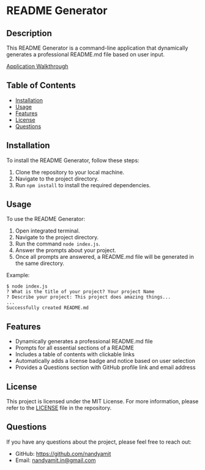# README Generator

## Description

This README Generator is a command-line application that dynamically generates a professional README.md file based on user input. 

[Application Walkthrough](https://github.com/nandyamit/week-7-challenge/blob/main/Application%20Walkthrough.mp4)

## Table of Contents

- [Installation](#installation)
- [Usage](#usage)
- [Features](#features)
- [License](#license)
- [Questions](#questions)

## Installation

To install the README Generator, follow these steps:

1. Clone the repository to your local machine.
2. Navigate to the project directory.
3. Run `npm install` to install the required dependencies.

## Usage

To use the README Generator:

1. Open integrated terminal.
2. Navigate to the project directory.
3. Run the command `node index.js`.
4. Answer the prompts about your project.
5. Once all prompts are answered, a README.md file will be generated in the same directory.

Example:
```
$ node index.js
? What is the title of your project? Your project Name
? Describe your project: This project does amazing things...
...
Successfully created README.md
```

## Features

- Dynamically generates a professional README.md file
- Prompts for all essential sections of a README
- Includes a table of contents with clickable links
- Automatically adds a license badge and notice based on user selection
- Provides a Questions section with GitHub profile link and email address

## License

This project is licensed under the MIT License. For more information, please refer to the [LICENSE](LICENSE) file in the repository.

## Questions

If you have any questions about the project, please feel free to reach out:

- GitHub: https://github.com/nandyamit
- Email: nandyamit.in@gmail.com
